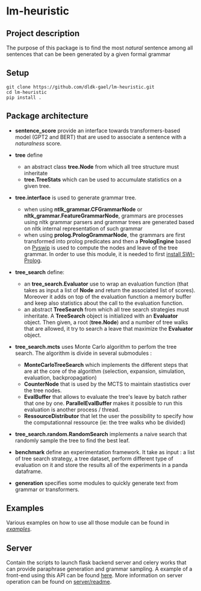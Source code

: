 # lm-heuristic

## Project description

The purpose of this package is to find the most *natural* sentence among all sentences 
that can be been generated by a given formal grammar

## Setup

```
git clone https://github.com/dldk-gael/lm-heuristic.git
cd lm-heuristic
pip install .
```


## Package architecture 

- **sentence_score** provide an interface towards transformers-based model (GPT2 and BERT) that are used to associate a sentence with a *naturalness* score. 

- **tree** define 
    - an abstract class **tree.Node** from which all tree structure must inheritate
    - **tree.TreeStats** which can be used to accumulate statistics on a given tree. 

- **tree.interface** is used to generate grammar tree. 
    - when using **ntlk_grammar.CFGrammarNode** or **nltk_grammar.FeatureGrammarNode**, grammars are processes using nltk grammar parsers and grammar trees are generated based on nltk internal representation of such grammar 
    - when using **prolog.PrologGrammarNode**, the grammars are first transformed into prolog predicates and then a **PrologEngine** based on [Pyswip](https://pypi.org/project/pyswip/) is used to compute the nodes and leave of the tree grammar. In order to use this module, it is needed to first [install SWI-Prolog](https://www.swi-prolog.org/download/stable).

- **tree_search** define:
    - an **tree_search.Evaluator** use to wrap an evaluation function (that takes as input a list of **Node** and return the associated list of scores). Moreover it adds on top of the evaluation function a memory buffer and keep also statistics about the call to the evaluation function. 
    -  an abstract **TreeSearch** from which all tree search strategies must inheritate. A **TreeSearch** object is initialized with an **Evaluator** object. Then given, a root (**tree.Node**) and a number of tree walks that are allowed, it try to search a leave that maximize the **Evaluator** object. 

- **tree_search.mcts** uses Monte Carlo algorithm to perfom the tree search. The algorithm is divide in several submodules :
    - **MonteCarloTreeSearch** which implements the different steps that are at the core of the algorithm (selection, expansion, simulation, evaluation, backpropagation)
    - **CounterNode** that is used by the MCTS to maintain stastistics over the tree nodes. 
    - **EvalBuffer** that allows to evaluate the tree's leave by batch rather that one by one. **ParallelEvalBuffer** makes it possible to run this evaluation is another process / thread. 
    - **RessourceDistributor** that let the user the possibility to specify how the computationnal ressource (ie: the tree walks who be divided)
 
- **tree_search.random.RandomSearch** implements a naive search that randomly sample the tree to find the best leaf.

- **benchmark** define an experimentation framework. It take as input : a list of tree search strategy, 
a tree dataset, perform different type of evaluation on it and store the results all of the experiments in a panda dataframe.

- **generation** specifies some modules to quickly generate text from grammar or transformers. 

## Examples

Various examples on how to use all those module can be found in [*examples*](https://github.com/dldk-gael/lm-heuristic/tree/master/examples).

## Server

Contain the scripts to launch flask backend server and celery works that can provide paraphrase generation and grammar sampling. A example of a front-end using this API can be found [here](https://github.com/dldk-gael/grammar_generator). More information on server operation can be found on [server/readme](https://github.com/dldk-gael/lm-heuristic/tree/master/server).
